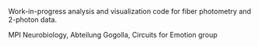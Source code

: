 
Work-in-progress analysis and visualization code for fiber photometry and 2-photon data. 

MPI Neurobiology, Abteilung Gogolla, Circuits for Emotion group
